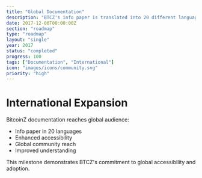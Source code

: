 ```yaml
---
title: "Global Documentation"
description: "BTCZ's info paper is translated into 20 different languages"
date: 2017-12-06T00:00:00Z
section: "roadmap"
type: "roadmap"
layout: "single"
year: 2017
status: "completed"
progress: 100
tags: ["Documentation", "International"]
icon: "images/icons/community.svg"
priority: "high"
---
```


# International Expansion

BitcoinZ documentation reaches global audience:
- Info paper in 20 languages
- Enhanced accessibility
- Global community reach
- Improved understanding

This milestone demonstrates BTCZ's commitment to global accessibility and adoption.
